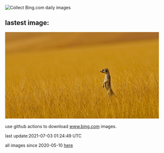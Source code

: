 ![Collect Bing.com daily images](https://github.com/counter2015/bing-daily-images/workflows/Collect%20Bing.com%20daily%20images/badge.svg)
## lastest image:
![](images/ShyFive.jpg)

use github actions to download www.bing.com images.

last update:2021-07-03 01:24:49 UTC

all images since 2020-05-10 [here](https://github.com/counter2015/bing-daily-images/tree/master/images) 
